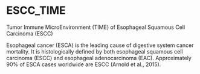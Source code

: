# ESCC_TIME
Tumor Immune MicroEnvironment (TIME) of Esophageal Squamous Cell Carcinoma (ESCC)

Esophageal cancer (ESCA) is the leading cause of digestive system cancer mortality. It is histologically defined by both esophageal squamous cell carcinoma (ESCC) and esophageal adenocarcinoma (EAC). Approximately 90% of ESCA cases worldwide are ESCC (Arnold et al., 2015).
